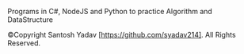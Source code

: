 Programs in C#, NodeJS and Python to practice Algorithm and DataStructure



©Copyright Santosh Yadav [https://github.com/syadav214]. All Rights Reserved.




